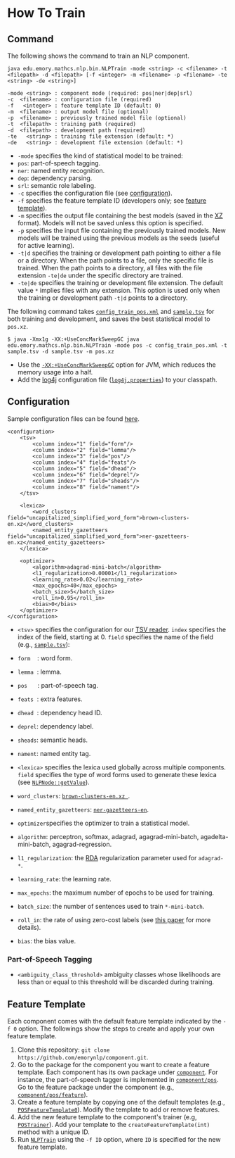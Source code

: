 # How To Train

## Command

The following shows the command to train an NLP component.

```
java edu.emory.mathcs.nlp.bin.NLPTrain -mode <string> -c <filename> -t <filepath> -d <filepath> [-f <integer> -m <filename> -p <filename> -te <string> -de <string>]

-mode <string> : component mode (required: pos|ner|dep|srl)
-c  <filename> : configuration file (required)
-f   <integer> : feature template ID (default: 0)
-m  <filename> : output model file (optional)
-p  <filename> : previously trained model file (optional)
-t  <filepath> : training path (required)
-d  <filepath> : development path (required)
-te   <string> : training file extension (default: *)
-de   <string> : development file extension (default: *)
```

* `-mode` specifies the kind of statistical model to be trained:
 * `pos`: part-of-speech tagging.
 * `ner`: named entity recognition.
 * `dep`: dependency parsing.
 * `srl`: semantic role labeling.
* `-c` specifies the configuration file (see [configuration](#configuration)).
* `-f` specifies the feature template ID (developers only; see [feature template](#feature-template)).
* `-m` specifies the output file containing the best models (saved in the [XZ](http://tukaani.org) format). Models will not be saved unless this option is specified.
* `-p` specifies the input file containing the previously trained models. New models will be trained using the previous models as the seeds (useful for active learning).
* `-t|d` specifies the training or development path pointing to either a file or a directory. When the path points to a file, only the specific file is trained. When the path points to a directory, all files with the file extension `-te|de` under the specific directory are trained.
* `-te|de` specifies the training or development file extension. The default value `*` implies files with any extension. This option is used only when the training or development path `-t|d` points to a directory.

The following command takes [`config_train_pos.xml`](../src/main/resources/configuration/config_train_pos.xml) and [`sample.tsv`](../src/main/resources/dat/sample.tsv) for both training and development, and saves the best statistical model to `pos.xz`.

```
$ java -Xmx1g -XX:+UseConcMarkSweepGC java edu.emory.mathcs.nlp.bin.NLPTrain -mode pos -c config_train_pos.xml -t sample.tsv -d sample.tsv -m pos.xz
```

* Use the [`-XX:+UseConcMarkSweepGC`](http://www.oracle.com/technetwork/java/tuning-139912.html) option for JVM, which reduces the memory usage into a half.
* Add the [log4j](http://logging.apache.org/log4j/) configuration file ([`log4j.properties`](../src/main/resources/configuration/log4j.properties)) to your classpath.

## Configuration

Sample configuration files can be found [here](../src/main/resources/configuration/).

```
<configuration>
    <tsv>
        <column index="1" field="form"/>
        <column index="2" field="lemma"/>
        <column index="3" field="pos"/>
        <column index="4" field="feats"/>
        <column index="5" field="dhead"/>
        <column index="6" field="deprel"/>
        <column index="7" field="sheads"/>
        <column index="8" field="nament"/>
    </tsv>

    <lexica>
        <word_clusters field="uncapitalized_simplified_word_form">brown-clusters-en.xz</word_clusters>
        <named_entity_gazetteers field="uncapitalized_simplified_word_form">ner-gazetteers-en.xz</named_entity_gazetteers>
    </lexica>

    <optimizer>
        <algorithm>adagrad-mini-batch</algorithm>
        <l1_regularization>0.00001</l1_regularization>
        <learning_rate>0.02</learning_rate>
        <max_epochs>40</max_epochs>
        <batch_size>5</batch_size>
        <roll_in>0.95</roll_in>
        <bias>0</bias>
    </optimizer>
</configuration>
```

* `<tsv>` specifies the configuration for our [TSV reader](../src/main/java/edu/emory/mathcs/nlp/component/zzz/reader/TSVReader.java). `index` specifies the index of the field, starting at 0. `field` specifies the name of the field (e.g., [`sample.tsv`](../src/main/resources/dat/sample.tsv)):
 * `form`&nbsp;&nbsp;&nbsp;&nbsp;: word form.
 * `lemma`&nbsp;&nbsp;: lemma.
 * `pos`&nbsp;&nbsp;&nbsp;&nbsp;&nbsp;&nbsp;: part-of-speech tag.
 * `feats`&nbsp;&nbsp;: extra features.
 * `dhead`&nbsp;&nbsp;: dependency head ID.
 * `deprel`: dependency label.
 * `sheads`: semantic heads.
 * `nament`: named entity tag.

* `<lexica>` specifies the lexica used globally across multiple components. `field` specifies the type of word forms used to generate these lexica (see [`NLPNode::getValue`](../src/main/java/edu/emory/mathcs/nlp/component/zzz/node/NLPNode.java#L174)).
 * `word_clusters`: [`brown-clusters-en.xz `]().
 * `named_entity_gazetteers`: [`ner-gazetteers-en`]().

* `optimizer`specifies the optimizer to train a statistical model.
 * `algorithm`: perceptron, softmax, adagrad, agagrad-mini-batch, agadelta-mini-batch, agagrad-regression.
 * `l1_regularization`: the [RDA](http://www.jmlr.org/papers/volume11/xiao10a/xiao10a.pdf) regularization parameter used for `adagrad-*`.
 * `learning_rate`: the learning rate.
 * `max_epochs`: the maximum number of epochs to be used for training.
 * `batch_size`: the number of sentences used to train `*-mini-batch`.
 * `roll_in`: the rate of using zero-cost labels (see [this paper](http://jmlr.org/proceedings/papers/v37/changb15.pdf) for more details).
 * `bias`: the bias value.

### Part-of-Speech Tagging

* `<ambiguity_class_threshold>` ambiguity classes whose likelihoods are less than or equal to this threshold will be discarded during training.

## Feature Template

Each component comes with the default feature template indicated by the `-f 0` option. The followings show the steps to create and apply your own feature template.

1. Clone this repository: `git clone https://github.com/emorynlp/component.git`.
1. Go to the package for the component you want to create a feature template. Each component has its own package under [`component`](../src/main/java/edu/emory/mathcs/nlp/component). For instance, the part-of-speech tagger is implemented in [`component/pos`](../src/main/java/edu/emory/mathcs/nlp/component/pos/). Go to the feature package under the component (e.g., [`component/pos/feature`](../src/main/java/edu/emory/mathcs/nlp/component/pos/feature/)).
1. Create a feature template by copying one of the default templates (e.g., [`POSFeatureTemplate0`](../src/main/java/edu/emory/mathcs/nlp/component/pos/feature/POSFeatureTemplate0.java)). Modify the template to add or remove features.
1. Add the new feature template to the component's trainer (e.g, [`POSTrainer`](../src/main/java/edu/emory/mathcs/nlp/component/pos/POSTrainer.java)). Add your template to the `createFeatureTemplate(int)` method with a unique ID.
1. Run [`NLPTrain`](../src/main/java/edu/emory/mathcs/nlp/bin/NLPTrain.java) using the `-f ID` option, where `ID` is specified for the new feature template.